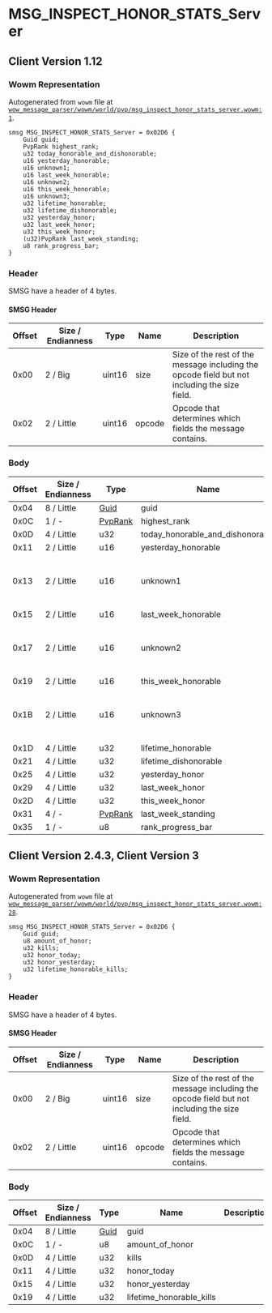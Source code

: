 # MSG_INSPECT_HONOR_STATS_Server

## Client Version 1.12

### Wowm Representation

Autogenerated from `wowm` file at [`wow_message_parser/wowm/world/pvp/msg_inspect_honor_stats_server.wowm:1`](https://github.com/gtker/wow_messages/tree/main/wow_message_parser/wowm/world/pvp/msg_inspect_honor_stats_server.wowm#L1).
```rust,ignore
smsg MSG_INSPECT_HONOR_STATS_Server = 0x02D6 {
    Guid guid;
    PvpRank highest_rank;
    u32 today_honorable_and_dishonorable;
    u16 yesterday_honorable;
    u16 unknown1;
    u16 last_week_honorable;
    u16 unknown2;
    u16 this_week_honorable;
    u16 unknown3;
    u32 lifetime_honorable;
    u32 lifetime_dishonorable;
    u32 yesterday_honor;
    u32 last_week_honor;
    u32 this_week_honor;
    (u32)PvpRank last_week_standing;
    u8 rank_progress_bar;
}
```
### Header

SMSG have a header of 4 bytes.

#### SMSG Header

| Offset | Size / Endianness | Type   | Name   | Description |
| ------ | ----------------- | ------ | ------ | ----------- |
| 0x00   | 2 / Big           | uint16 | size   | Size of the rest of the message including the opcode field but not including the size field.|
| 0x02   | 2 / Little        | uint16 | opcode | Opcode that determines which fields the message contains.|

### Body

| Offset | Size / Endianness | Type | Name | Description | Comment |
| ------ | ----------------- | ---- | ---- | ----------- | ------- |
| 0x04 | 8 / Little | [Guid](../types/packed-guid.md) | guid |  |  |
| 0x0C | 1 / - | [PvpRank](pvprank.md) | highest_rank |  |  |
| 0x0D | 4 / Little | u32 | today_honorable_and_dishonorable |  |  |
| 0x11 | 2 / Little | u16 | yesterday_honorable |  |  |
| 0x13 | 2 / Little | u16 | unknown1 |  | vmangos: Unknown (deprecated, yesterday dishonourable?) |
| 0x15 | 2 / Little | u16 | last_week_honorable |  |  |
| 0x17 | 2 / Little | u16 | unknown2 |  | vmangos: Unknown (deprecated, last week dishonourable?) |
| 0x19 | 2 / Little | u16 | this_week_honorable |  |  |
| 0x1B | 2 / Little | u16 | unknown3 |  | vmangos: Unknown (deprecated, this week dishonourable?) |
| 0x1D | 4 / Little | u32 | lifetime_honorable |  |  |
| 0x21 | 4 / Little | u32 | lifetime_dishonorable |  |  |
| 0x25 | 4 / Little | u32 | yesterday_honor |  |  |
| 0x29 | 4 / Little | u32 | last_week_honor |  |  |
| 0x2D | 4 / Little | u32 | this_week_honor |  |  |
| 0x31 | 4 / - | [PvpRank](pvprank.md) | last_week_standing |  |  |
| 0x35 | 1 / - | u8 | rank_progress_bar |  |  |

## Client Version 2.4.3, Client Version 3

### Wowm Representation

Autogenerated from `wowm` file at [`wow_message_parser/wowm/world/pvp/msg_inspect_honor_stats_server.wowm:28`](https://github.com/gtker/wow_messages/tree/main/wow_message_parser/wowm/world/pvp/msg_inspect_honor_stats_server.wowm#L28).
```rust,ignore
smsg MSG_INSPECT_HONOR_STATS_Server = 0x02D6 {
    Guid guid;
    u8 amount_of_honor;
    u32 kills;
    u32 honor_today;
    u32 honor_yesterday;
    u32 lifetime_honorable_kills;
}
```
### Header

SMSG have a header of 4 bytes.

#### SMSG Header

| Offset | Size / Endianness | Type   | Name   | Description |
| ------ | ----------------- | ------ | ------ | ----------- |
| 0x00   | 2 / Big           | uint16 | size   | Size of the rest of the message including the opcode field but not including the size field.|
| 0x02   | 2 / Little        | uint16 | opcode | Opcode that determines which fields the message contains.|

### Body

| Offset | Size / Endianness | Type | Name | Description | Comment |
| ------ | ----------------- | ---- | ---- | ----------- | ------- |
| 0x04 | 8 / Little | [Guid](../types/packed-guid.md) | guid |  |  |
| 0x0C | 1 / - | u8 | amount_of_honor |  |  |
| 0x0D | 4 / Little | u32 | kills |  |  |
| 0x11 | 4 / Little | u32 | honor_today |  |  |
| 0x15 | 4 / Little | u32 | honor_yesterday |  |  |
| 0x19 | 4 / Little | u32 | lifetime_honorable_kills |  |  |

